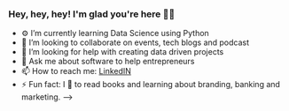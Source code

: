 ### Hey, hey, hey! I'm glad you're here 👋🏽

- ⚙️ I’m currently learning Data Science using Python
- 👯 I’m looking to collaborate on events, tech blogs and podcast
- 🤔 I’m looking for help with creating data driven projects
- 💬 Ask me about software to help entrepreneurs
- 📫 How to reach me: [LinkedIN](https://www.linkedin.com/in/deshayq/) 
- ⚡ Fun fact: I 💙 to read books and learning about branding, banking and marketing.
-->

